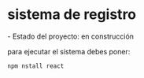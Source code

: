 <h1> sistema de registro</h1>
- Estado del proyecto: en construcción

para ejecutar el sistema debes poner:

  ```npm nstall react```
